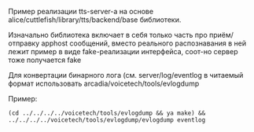 Пример реализации tts-server-а на основе alice/cuttlefish/library/tts/backend/base библиотеки.

Изначально библиотека включает в себя только часть про приём/отправку apphost сообщений, вместо реального распознавания в ней лежит пример в виде fake-реализации интерфейса, соот-но сервер тоже получается fake

Для конвертации бинарного лога (см. server/log/eventlog в читаемый формат использовать arcadia/voicetech/tools/evlogdump

Пример:

```
(cd ../../../../voicetech/tools/evlogdump && ya make) && ../../../../voicetech/tools/evlogdump/evlogdump eventlog
```
